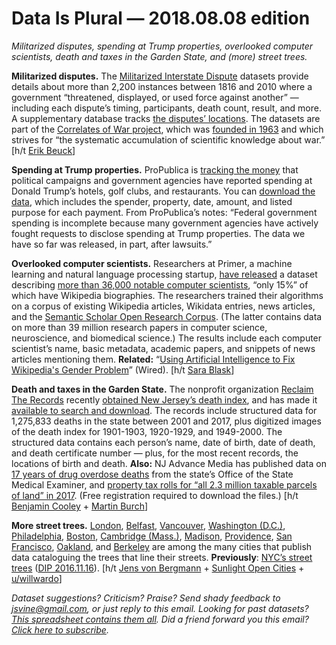 Data Is Plural — 2018.08.08 edition
===================================

*Militarized disputes, spending at Trump properties, overlooked computer scientists, death and taxes in the Garden State, and (more) street trees.*


__Militarized disputes.__ The [Militarized Interstate Dispute](http://cow.dss.ucdavis.edu/data-sets/MIDs) datasets provide details about more than 2,200 instances between 1816 and 2010 where a government “threatened, displayed, or used force against another” — including each dispute’s timing, participants, death count, result, and more. A supplementary database tracks [the disputes’ locations](http://correlatesofwar.org/data-sets/MIDLOC). The datasets are part of the [Correlates of War project](http://cow.dss.ucdavis.edu/), which was [founded in 1963](http://cow.dss.ucdavis.edu/history) and which strives for “the systematic accumulation of scientific knowledge about war.” [h/t [Erik Beuck](https://twitter.com/CharlesBeuck/status/1022935812147699713)]


__Spending at Trump properties.__ ProPublica is [tracking the money](https://projects.propublica.org/paying-the-president/) that political campaigns and government agencies have reported spending at Donald Trump’s hotels, golf clubs, and restaurants. You can [download the data](https://www.propublica.org/datastore/dataset/spending-at-trump-properties), which includes the spender, property, date, amount, and listed purpose for each payment. From ProPublica’s notes: “Federal government spending is incomplete because many government agencies have actively fought requests to disclose spending at Trump properties. The data we have so far was released, in part, after lawsuits.”


__Overlooked computer scientists.__ Researchers at Primer, a machine learning and natural language processing startup, [have released](https://blog.primer.ai/technology/2018/08/03/Quicksilver.html) a dataset describing [more than 36,000 notable computer scientists](https://github.com/PrimerAI/primer_quicksilver), “only 15%” of which have Wikipedia biographies. The researchers trained their algorithms on a corpus of existing Wikipedia articles, Wikidata entries, news articles, and the [Semantic Scholar Open Research Corpus](http://labs.semanticscholar.org/corpus/). (The latter contains data on more than 39 million research papers in computer science, neuroscience, and biomedical science.) The results include each computer scientist’s name, basic metadata, academic papers, and snippets of news articles mentioning them. __Related:__ “[Using Artificial Intelligence to Fix Wikipedia's Gender Problem](https://www.wired.com/story/using-artificial-intelligence-to-fix-wikipedias-gender-problem/)” (Wired). [h/t [Sara Blask](https://twitter.com/sarablask)]


__Death and taxes in the Garden State.__ The nonprofit organization [Reclaim The Records](https://www.reclaimtherecords.org/about/) recently [obtained New Jersey’s death index](https://www.reclaimtherecords.org/records-request/21/), and has made it [available to search and download](https://www.newjerseydeathindex.com/). The records include structured data for 1,275,833 deaths in the state between 2001 and 2017, plus digitized images of the death index for 1901-1903, 1920-1929, and 1949-2000. The structured data contains each person’s name, date of birth, date of death, and death certificate number — plus, for the most recent records, the locations of birth and death. __Also:__ NJ Advance Media has published data on [17 years of drug overdose deaths](https://data.world/njdotcom/nj-statewide-overdose-deaths-1999-to-2016) from the state’s Office of the State Medical Examiner, and [property tax rolls for “all 2.3 million taxable parcels of land” in 2017](https://data.world/njdotcom/nj-property-tax-rolls-2017). (Free registration required to download the files.) [h/t [Benjamin Cooley](https://medium.com/towards-data-science/data-curious-27-08-2017-a-roundup-of-data-stories-datasets-and-visualizations-from-last-week-4c2a1c10b068) + [Martin Burch](https://twitter.com/seecmb/status/998642204825587713)]


__More street trees.__ [London](https://data.london.gov.uk/dataset/local-authority-maintained-trees), [Belfast](https://www.opendatani.gov.uk/dataset/belfast-trees), [Vancouver](https://data.vancouver.ca/datacatalogue/streetTrees.htm), [Washington (D.C.)](http://dcgis.maps.arcgis.com/home/item.html?id=fea6079cf9bc4310a8b6c94f8c2bf1da), [Philadelphia](https://www.opendataphilly.org/dataset/philadelphia-street-tree-inventory), [Boston](https://data.boston.gov/dataset/trees), [Cambridge (Mass.)](https://www.cambridgema.gov/GIS/gisdatadictionary/Environmental/ENVIRONMENTAL_StreetTrees), [Madison](https://data-cityofmadison.opendata.arcgis.com/datasets/street-trees), [Providence](https://data.providenceri.gov/Neighborhoods/Providence-Tree-Inventory/uv9w-h8i4/data), [San Francisco](https://data.sfgov.org/City-Infrastructure/Street-Tree-List/tkzw-k3nq), [Oakland](https://data.oaklandnet.com/Environmental/Oakland-Street-Trees/4jcx-enxf), and [Berkeley](https://data.cityofberkeley.info/Natural-Resources/City-Trees/9t35-jmin/data) are among the many cities that publish data cataloguing the trees that line their streets. __Previously__: [NYC’s street trees](https://www.nycgovparks.org/trees/treescount) ([DIP 2016.11.16](https://tinyletter.com/data-is-plural/letters/data-is-plural-2016-11-16-edition)). [h/t [Jens von Bergmann](https://twitter.com/vb_jens/status/909600422213455872) + [Sunlight Open Cities](https://twitter.com/SunlightCities/status/992429816237510660) + [u/willwardo](https://www.reddit.com/r/datasets/comments/8vsf32/a_treasure_trove_of_geospatial_datasets_for_the/)]


*Dataset suggestions? Criticism? Praise? Send shady feedback to <jsvine@gmail.com>, or just reply to this email. Looking for past datasets? [This spreadsheet contains them all](https://docs.google.com/spreadsheets/d/1wZhPLMCHKJvwOkP4juclhjFgqIY8fQFMemwKL2c64vk). Did a friend forward you this email? [Click here to subscribe](https://tinyletter.com/data-is-plural).*